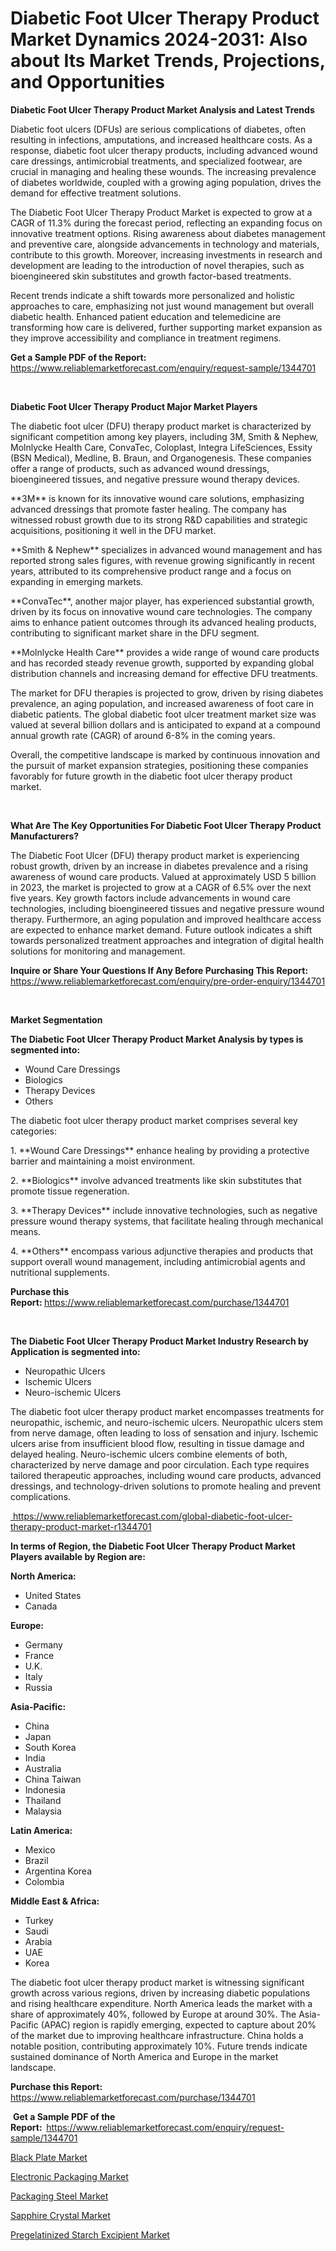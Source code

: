 <p><h1>Diabetic Foot Ulcer Therapy Product Market Dynamics 2024-2031: Also about Its Market Trends, Projections, and Opportunities</h1></p><p><strong>Diabetic Foot Ulcer Therapy Product Market Analysis and Latest Trends</strong></p>
<p><p>Diabetic foot ulcers (DFUs) are serious complications of diabetes, often resulting in infections, amputations, and increased healthcare costs. As a response, diabetic foot ulcer therapy products, including advanced wound care dressings, antimicrobial treatments, and specialized footwear, are crucial in managing and healing these wounds. The increasing prevalence of diabetes worldwide, coupled with a growing aging population, drives the demand for effective treatment solutions.</p><p>The Diabetic Foot Ulcer Therapy Product Market is expected to grow at a CAGR of 11.3% during the forecast period, reflecting an expanding focus on innovative treatment options. Rising awareness about diabetes management and preventive care, alongside advancements in technology and materials, contribute to this growth. Moreover, increasing investments in research and development are leading to the introduction of novel therapies, such as bioengineered skin substitutes and growth factor-based treatments.</p><p>Recent trends indicate a shift towards more personalized and holistic approaches to care, emphasizing not just wound management but overall diabetic health. Enhanced patient education and telemedicine are transforming how care is delivered, further supporting market expansion as they improve accessibility and compliance in treatment regimens.</p></p>
<p><strong>Get a Sample PDF of the Report:&nbsp;</strong> <a href="https://www.reliablemarketforecast.com/enquiry/request-sample/1344701?utm_campaign=1110&utm_medium=2&utm_source=Github&utm_content=ia&utm_term=11122024&utm_id=diabetic-foot-ulcer-therapy-product">https://www.reliablemarketforecast.com/enquiry/request-sample/1344701</a></p>
<p>&nbsp;</p>
<p><strong>Diabetic Foot Ulcer Therapy Product Major Market Players</strong></p>
<p><p>The diabetic foot ulcer (DFU) therapy product market is characterized by significant competition among key players, including 3M, Smith & Nephew, Molnlycke Health Care, ConvaTec, Coloplast, Integra LifeSciences, Essity (BSN Medical), Medline, B. Braun, and Organogenesis. These companies offer a range of products, such as advanced wound dressings, bioengineered tissues, and negative pressure wound therapy devices.</p><p>**3M** is known for its innovative wound care solutions, emphasizing advanced dressings that promote faster healing. The company has witnessed robust growth due to its strong R&D capabilities and strategic acquisitions, positioning it well in the DFU market.</p><p>**Smith & Nephew** specializes in advanced wound management and has reported strong sales figures, with revenue growing significantly in recent years, attributed to its comprehensive product range and a focus on expanding in emerging markets.</p><p>**ConvaTec**, another major player, has experienced substantial growth, driven by its focus on innovative wound care technologies. The company aims to enhance patient outcomes through its advanced healing products, contributing to significant market share in the DFU segment.</p><p>**Molnlycke Health Care** provides a wide range of wound care products and has recorded steady revenue growth, supported by expanding global distribution channels and increasing demand for effective DFU treatments.</p><p>The market for DFU therapies is projected to grow, driven by rising diabetes prevalence, an aging population, and increased awareness of foot care in diabetic patients. The global diabetic foot ulcer treatment market size was valued at several billion dollars and is anticipated to expand at a compound annual growth rate (CAGR) of around 6-8% in the coming years.</p><p>Overall, the competitive landscape is marked by continuous innovation and the pursuit of market expansion strategies, positioning these companies favorably for future growth in the diabetic foot ulcer therapy product market.</p></p>
<p>&nbsp;</p>
<p><strong>What Are The Key Opportunities For Diabetic Foot Ulcer Therapy Product Manufacturers?</strong></p>
<p><p>The Diabetic Foot Ulcer (DFU) therapy product market is experiencing robust growth, driven by an increase in diabetes prevalence and a rising awareness of wound care products. Valued at approximately USD 5 billion in 2023, the market is projected to grow at a CAGR of 6.5% over the next five years. Key growth factors include advancements in wound care technologies, including bioengineered tissues and negative pressure wound therapy. Furthermore, an aging population and improved healthcare access are expected to enhance market demand. Future outlook indicates a shift towards personalized treatment approaches and integration of digital health solutions for monitoring and management.</p></p>
<p><strong>Inquire or Share Your Questions If Any Before Purchasing This Report:</strong> <a href="https://www.reliablemarketforecast.com/enquiry/pre-order-enquiry/1344701?utm_campaign=1110&utm_medium=2&utm_source=Github&utm_content=ia&utm_term=11122024&utm_id=diabetic-foot-ulcer-therapy-product">https://www.reliablemarketforecast.com/enquiry/pre-order-enquiry/1344701</a></p>
<p>&nbsp;</p>
<p><strong>Market Segmentation</strong></p>
<p><strong>The Diabetic Foot Ulcer Therapy Product Market Analysis by types is segmented into:</strong></p>
<p><ul><li>Wound Care Dressings</li><li>Biologics</li><li>Therapy Devices</li><li>Others</li></ul></p>
<p><p>The diabetic foot ulcer therapy product market comprises several key categories: </p><p>1. **Wound Care Dressings** enhance healing by providing a protective barrier and maintaining a moist environment. </p><p>2. **Biologics** involve advanced treatments like skin substitutes that promote tissue regeneration. </p><p>3. **Therapy Devices** include innovative technologies, such as negative pressure wound therapy systems, that facilitate healing through mechanical means. </p><p>4. **Others** encompass various adjunctive therapies and products that support overall wound management, including antimicrobial agents and nutritional supplements.</p></p>
<p><strong>Purchase this Report:&nbsp;</strong><a href="https://www.reliablemarketforecast.com/purchase/1344701?utm_campaign=1110&utm_medium=2&utm_source=Github&utm_content=ia&utm_term=11122024&utm_id=diabetic-foot-ulcer-therapy-product">https://www.reliablemarketforecast.com/purchase/1344701</a></p>
<p>&nbsp;</p>
<p><strong>The Diabetic Foot Ulcer Therapy Product Market Industry Research by Application is segmented into:</strong></p>
<p><ul><li>Neuropathic Ulcers</li><li>Ischemic Ulcers</li><li>Neuro-ischemic Ulcers</li></ul></p>
<p><p>The diabetic foot ulcer therapy product market encompasses treatments for neuropathic, ischemic, and neuro-ischemic ulcers. Neuropathic ulcers stem from nerve damage, often leading to loss of sensation and injury. Ischemic ulcers arise from insufficient blood flow, resulting in tissue damage and delayed healing. Neuro-ischemic ulcers combine elements of both, characterized by nerve damage and poor circulation. Each type requires tailored therapeutic approaches, including wound care products, advanced dressings, and technology-driven solutions to promote healing and prevent complications.</p></p>
<p><a href="https://www.reliablemarketforecast.com/global-diabetic-foot-ulcer-therapy-product-market-r1344701?utm_campaign=1110&utm_medium=2&utm_source=Github&utm_content=ia&utm_term=11122024&utm_id=diabetic-foot-ulcer-therapy-product">&nbsp;https://www.reliablemarketforecast.com/global-diabetic-foot-ulcer-therapy-product-market-r1344701</a></p>
<p><strong>In terms of Region, the Diabetic Foot Ulcer Therapy Product Market Players available by Region are:</strong></p>
<p>
    <p> <strong> North America: </strong>
        <ul>
            <li>United States</li>
            <li>Canada</li>
        </ul>
        </p> 
    <p> <strong> Europe: </strong>
        <ul>
            <li>Germany</li>
            <li>France</li>
            <li>U.K.</li>
            <li>Italy</li>
            <li>Russia</li>
        </ul>
        </p> 
    <p> <strong> Asia-Pacific: </strong>
        <ul>
            <li>China</li>
            <li>Japan</li>
            <li>South Korea</li>
            <li>India</li>
            <li>Australia</li>
            <li>China Taiwan</li>
            <li>Indonesia</li>
            <li>Thailand</li>
            <li>Malaysia</li>
        </ul>
        </p> 
    <p> <strong> Latin America: </strong>
        <ul>
            <li>Mexico</li>
            <li>Brazil</li>
            <li>Argentina Korea</li>
            <li>Colombia</li>
        </ul>
        </p> 
    <p> <strong> Middle East & Africa: </strong>
        <ul>
            <li>Turkey</li>
            <li>Saudi</li>
            <li>Arabia</li>
            <li>UAE</li>
            <li>Korea</li>
        </ul>
    </p>
    </p>
<p><p>The diabetic foot ulcer therapy product market is witnessing significant growth across various regions, driven by increasing diabetic populations and rising healthcare expenditure. North America leads the market with a share of approximately 40%, followed by Europe at around 30%. The Asia-Pacific (APAC) region is rapidly emerging, expected to capture about 20% of the market due to improving healthcare infrastructure. China holds a notable position, contributing approximately 10%. Future trends indicate sustained dominance of North America and Europe in the market landscape.</p></p>
<p><strong>Purchase this Report: </strong><a href="https://www.reliablemarketforecast.com/purchase/1344701?utm_campaign=1110&utm_medium=2&utm_source=Github&utm_content=ia&utm_term=11122024&utm_id=diabetic-foot-ulcer-therapy-product">https://www.reliablemarketforecast.com/purchase/1344701</a></p>
<p>&nbsp;<strong>Get a Sample PDF of the Report:&nbsp;&nbsp;</strong><a href="https://www.reliablemarketforecast.com/enquiry/request-sample/1344701?utm_campaign=1110&utm_medium=2&utm_source=Github&utm_content=ia&utm_term=11122024&utm_id=diabetic-foot-ulcer-therapy-product">https://www.reliablemarketforecast.com/enquiry/request-sample/1344701</a></p>
<p><strong></strong></p>
<p><p><a href="https://www.linkedin.com/pulse/report-global-black-plate-size-valuation-current-cagr-136-from-belee?utm_campaign=1110&utm_medium=2&utm_source=Github&utm_content=ia&utm_term=11122024&utm_id=diabetic-foot-ulcer-therapy-product">Black Plate Market</a></p><p><a href="https://www.linkedin.com/pulse/c-hannibex-sqmmf?utm_campaign=1110&utm_medium=2&utm_source=Github&utm_content=ia&utm_term=11122024&utm_id=diabetic-foot-ulcer-therapy-product">Electronic Packaging Market</a></p><p><a href="https://www.linkedin.com/pulse/c-hannibex-sqmmf?utm_campaign=1110&utm_medium=2&utm_source=Github&utm_content=ia&utm_term=11122024&utm_id=diabetic-foot-ulcer-therapy-product">Packaging Steel Market</a></p><p><a href="https://www.linkedin.com/pulse/in-depth-sapphire-crystal-market-report-growth-evaluation-qldoe?utm_campaign=1110&utm_medium=2&utm_source=Github&utm_content=ia&utm_term=11122024&utm_id=diabetic-foot-ulcer-therapy-product">Sapphire Crystal Market</a></p><p><a href="https://www.linkedin.com/pulse/disruption-innovation-pregelatinized-starch-excipient-industry-2zkwe?utm_campaign=1110&utm_medium=2&utm_source=Github&utm_content=ia&utm_term=11122024&utm_id=diabetic-foot-ulcer-therapy-product">Pregelatinized Starch Excipient Market</a></p></p>